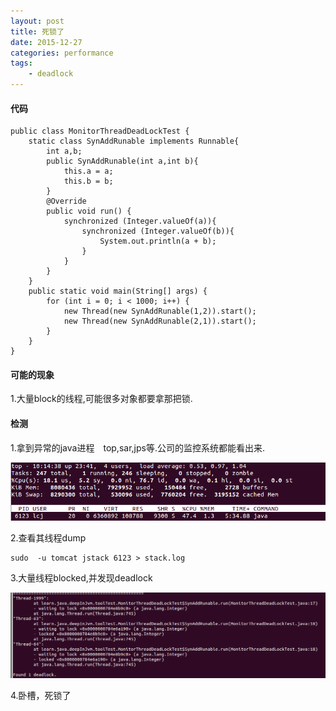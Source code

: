 ```yaml
---
layout: post
title: 死锁了
date: 2015-12-27
categories: performance
tags:
    - deadlock
---
```


#### 代码

    public class MonitorThreadDeadLockTest {
        static class SynAddRunable implements Runnable{
            int a,b;
            public SynAddRunable(int a,int b){
                this.a = a;
                this.b = b;
            }
            @Override
            public void run() {
                synchronized (Integer.valueOf(a)){
                    synchronized (Integer.valueOf(b)){
                        System.out.println(a + b);
                    }
                }
            }
        }
        public static void main(String[] args) {
            for (int i = 0; i < 1000; i++) {
                new Thread(new SynAddRunable(1,2)).start();
                new Thread(new SynAddRunable(2,1)).start();
            }
        }
    }

#### 可能的现象

1.大量block的线程,可能很多对象都要拿那把锁.

#### 检测

1.拿到异常的java进程　top,sar,jps等.公司的监控系统都能看出来.

![top](/images/performance/top_dead_lock.png)

2.查看其线程dump

    sudo  -u tomcat jstack 6123 > stack.log

3.大量线程blocked,并发现deadlock

![dead_lock](/images/performance/dead_lock_block.png)

4.卧槽，死锁了
